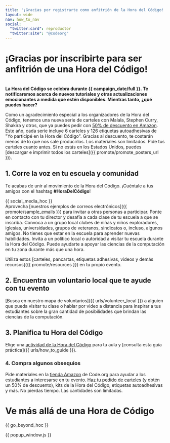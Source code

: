 ```yaml
---
title: '¡Gracias por registrarte como anfitrión de la Hora del Código!'
layout: wide
nav: how_to_nav
social:
  "twitter:card": reproductor
  "twitter:site": "@codeorg"
---
```


# ¡Gracias por inscribirte para ser anfitrión de una Hora del Código!

<br /> **La Hora del Código se celebra durante {{ campaign_date/full }}. Te notificaremos acerca de nuevos tutoriales y otras actualizaciones emocionantes a medida que estén disponibles. Mientras tanto, ¿qué puedes hacer?**

Como un agradecimiento especial a los organizadores de la Hora del Código, tenemos una nueva serie de carteles con Malala, Stephen Curry, Shakira y otros, que ya puedes pedir con [50% de descuento en Amazon](https://www.amazon.com/promocode/A3QAYNZUZTSSNQ). Este año, cada serie incluye 6 carteles y 126 etiquetas autoadhesivas de "Yo participé en la Hora del Código". Gracias al descuento, te costarán menos de lo que nos sale producirlos. Los materiales son limitados. Pide tus carteles cuanto antes. Si no estás en los Estados Unidos, puedes [descargar e imprimir todos los carteles]({{ promote/promote_posters_url }}).

## 1. Corre la voz en tu escuela y comunidad

Te acabas de unir al movimiento de la Hora del Código. ¡Cuéntale a tus amigos con el hashtag **#HoraDelCódigo**!

{{ social_media_hoc }} <br /> Aprovecha [nuestros ejemplos de correos electrónicos]({{ promote/sample_emails }}) para invitar a otras personas a participar. Ponte en contacto con tu director y desafía a cada clase de tu escuela a que se inscriba. Convoca a un grupo local clubes de niñas y niños exploradores, iglesias, universidades, grupos de veteranos, sindicatos o, incluso, algunos amigos. No tienes que estar en la escuela para aprender nuevas habilidades. Invita a un político local o autoridad a visitar tu escuela durante la Hora del Código. Puede ayudarte a apoyar las ciencias de la computación en tu zona durante más que una hora.

Utiliza estos [carteles, pancartas, etiquetas adhesivas, videos y demás recursos]({{ promote/resources }}) en tu propio evento.

## 2. Encuentra un voluntario local que te ayude con tu evento

[Busca en nuestro mapa de voluntarios]({{ urls/volunteer_local }}) a alguien que pueda visitar tu clase o hablar por video a distancia para inspirar a tus estudiantes sobre la gran cantidad de posibilidades que brindan las ciencias de la computación.

## 3. Planifica tu Hora del Código

Elige una [actividad de la Hora del Código](https://hourofcode.com/learn) para tu aula y [consulta esta guía práctica]({{ urls/how_to_guide }}).

### 4. Compra algunos obsequios

Pide materiales en la [tienda Amazon](https://www.amazon.com/stores/page/8557B2A6-EBF2-4C9F-95C5-C3256FBA0220) de Code.org para ayudar a los estudiantes a interesarse en tu evento. [Haz tu pedido de carteles](https://www.amazon.com/promocode/A3QAYNZUZTSSNQ) (y obtén un 50% de descuento), kits de la Hora del Código, etiquetas autoadhesivas y más. No pierdas tiempo. Las cantidades son limitadas.

# Ve más allá de una Hora de Código

{{ go_beyond_hoc }}

{{ popup_window.js }}